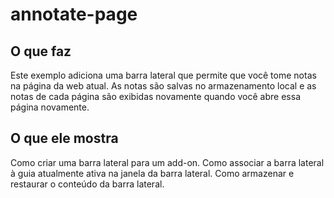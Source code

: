 # annotate-page

## O que faz

Este exemplo adiciona uma barra lateral que permite que você tome notas na página da web atual. As notas são salvas no armazenamento local e as notas de cada página são exibidas novamente quando você abre essa página novamente.

## O que ele mostra

Como criar uma barra lateral para um add-on. Como associar a barra lateral à guia atualmente ativa na janela da barra lateral. Como armazenar e restaurar o conteúdo da barra lateral.